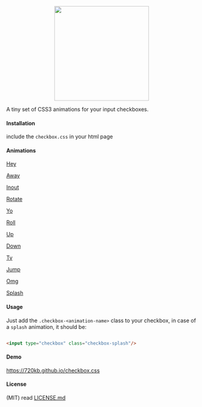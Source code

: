 <p align="center">
<img src="https://raw.githubusercontent.com/720kb/checkbox.css/gh-pages/logo.png" width="250"/>
</p>
<p align="center" style="text-align:center">

A tiny set of CSS3 animations for your input checkboxes.

</p>

#### Installation

include the `checkbox.css` in your html page

#### Animations

[Hey](#usage)

[Away](#usage)

[Inout](#usage)

[Rotate](#usage)

[Yo](#usage)

[Roll](#usage)

[Up](#usage)

[Down](#usage)

[Tv](#usage)

[Jump](#usage)

[Omg](#usage)

[Splash](#usage)



#### Usage

Just add the `.checkbox-<animation-name>` class to your checkbox, in case of a `splash` animation, it should be:


```html

<input type="checkbox" class="checkbox-splash"/>

```


#### Demo

https://720kb.github.io/checkbox.css

#### License

(MIT) read [LICENSE.md](https://github.com/720kb/checkbox.css/blob/gh-pages/LICENSE.md "license")

